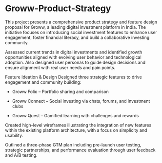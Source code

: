 # Groww-Product-Strategy

This project presents a comprehensive product strategy and feature design proposal for Groww, a leading digital investment platform in India. The initiative focuses on introducing social investment features to enhance user engagement, foster financial literacy, and build a collaborative investing community.

Assessed current trends in digital investments and identified growth opportunities aligned with evolving user behavior and technological adoption. Also designed user personas to guide design decisions and ensure alignment with real user needs and pain points.



Feature Ideation & Design
Designed three strategic features to drive engagement and community building:

- Groww Folio – Portfolio sharing and comparison

- Groww Connect – Social investing via chats, forums, and investment clubs

- Groww Quest – Gamified learning with challenges and rewards

Created high-level wireframes illustrating the integration of new features within the existing platform architecture, with a focus on simplicity and usability.

Outlined a three-phase GTM plan including pre-launch user testing, strategic partnerships, and performance evaluation through user feedback and A/B testing.


